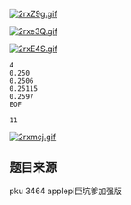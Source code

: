 [![2rxZ9g.gif](https://z3.ax1x.com/2021/06/08/2rxZ9g.gif)](https://imgtu.com/i/2rxZ9g)

[![2rxe3Q.gif](https://z3.ax1x.com/2021/06/08/2rxe3Q.gif)](https://imgtu.com/i/2rxe3Q)

[![2rxE4S.gif](https://z3.ax1x.com/2021/06/08/2rxE4S.gif)](https://imgtu.com/i/2rxE4S)

```input1
4
0.250
0.2506
0.25115
0.2597
EOF
```

```output1
11
```

[![2rxmcj.gif](https://z3.ax1x.com/2021/06/08/2rxmcj.gif)](https://imgtu.com/i/2rxmcj)

## 题目来源
pku 3464 applepi巨坑爹加强版